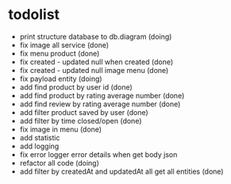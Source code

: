 # todolist
- print structure database to db.diagram (doing)
- fix image all service (done)
- fix menu product (done)
- fix created - updated null when created (done)
- fix created - updated null image menu (done)
- fix payload entity (doing)
- add find product by user id (done)
- add find product by rating average number (done)
- add find review by rating average number (done)
- add filter product saved by user (done)
- add filter by time closed/open (done)
- fix image in menu (done)
- add statistic 
- add logging
- fix error logger error details when get body json
- refactor all code (doing)
- add filter by createdAt and updatedAt all get all entities (done)
